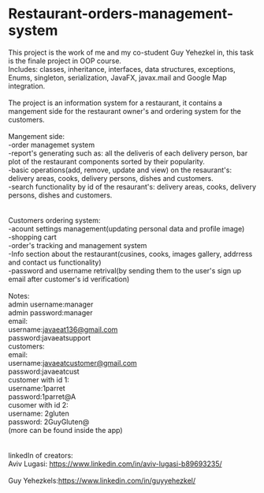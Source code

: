 # Restaurant-orders-management-system

This project is the work of me and my co-student Guy Yehezkel in, this task is the finale project in OOP course.<br>
Includes: classes, inheritance, interfaces, data structures, exceptions, Enums, singleton, serialization, JavaFX, javax.mail and Google Map integration.<br>
<br>
The project is an information system for a restaurant, it contains a mangement side for the restaurant owner's and ordering system for the customers.<br>
<br>
Mangement side:<br>
    -order managemet system<br>
    -report's generating such as: all the deliveris of each delivery person, bar plot of the restaurant components sorted by their popularity.<br>
    -basic operations(add, remove, update and view) on the resaurant's: delivery areas, cooks, delivery persons, dishes and customers.<br>
    -search functionality by id of the resaurant's: delivery areas, cooks, delivery persons, dishes and customers.<br>
    <br>
    <br>
Customers ordering system:<br>
    -acount settings management(updating personal data and profile image)<br>
    -shopping cart<br>
    -order's tracking and management system<br>
    -Info section about the restaurant(cusines, cooks, images gallery, addrress and contact us functionality)<br>
    -password and username retrival(by sending them to the user's sign up email after customer's id verification)<br>
    <br>
Notes:<br>
  admin username:manager<br>
  admin password:manager<br>
  email:<br>
       username:javaeat136@gmail.com<br>
       password:javaeatsupport<br>
  customers:<br>
    email:<br>
        username:javaeatcustomer@gmail.com<br>
        password:javaeatcust<br>
    customer with id 1:<br>
       username:1parret<br>
        password:1parret@A<br>
    cusomer with id 2:<br>
        username: 2gluten<br>
        password: 2GuyGluten@<br>
    (more can be found inside the app)<br>
    <br>
    <br>
linkedIn of creators:<br>
    Aviv Lugasi: https://www.linkedin.com/in/aviv-lugasi-b89693235/<br>
    <br>
    Guy Yehezkels:https://www.linkedin.com/in/guyyehezkel/<br>
